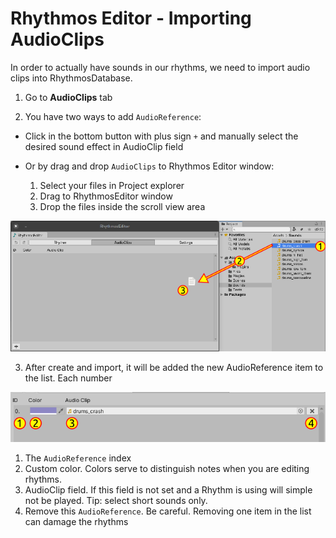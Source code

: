 # Rhythmos Editor - Importing AudioClips

In order to actually have sounds in our rhythms, we need to import audio clips into RhythmosDatabase.

1. Go to **AudioClips** tab

2. You have two ways to add `AudioReference`:

- Click in the bottom button with plus sign `+` and manually select the desired sound effect in AudioClip field

- Or by drag and drop `AudioClips` to Rhythmos Editor window:

  1. Select your files in Project explorer
  2. Drag to RhythmosEditor window
  3. Drop the files inside the scroll view area
    
![AudioClips tab](../images/getting_started_3.png)

3. After create and import, it will be added the new AudioReference item to the list. Each number 

![AudioReference](../images/getting_started_4.png)

  1. The `AudioReference` index
  2. Custom color. Colors serve to distinguish notes when you are editing rhythms.
  3. AudioClip field. If this field is not set and a Rhythm is using will simple not be played. Tip: select short sounds only.
  4. Remove this `AudioReference`. Be careful. Removing one item in the list can damage the rhythms 
